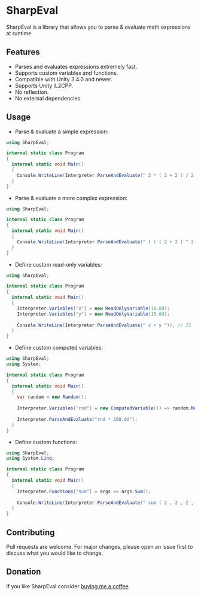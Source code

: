 # SharpEval

SharpEval is a library that allows you to parse & evaluate math expressions at runtime

## Features

- Parses and evaluates expressions extremely fast.
- Supports custom variables and functions.
- Compatible with Unity 3.4.0 and newer.
- Supports Unity IL2CPP.
- No reflection.
- No external dependencies.

## Usage

- Parse & evaluate a simple expression:

```cs
using SharpEval;

internal static class Program
{
  internal static void Main()
  {
    Console.WriteLine(Interpreter.ParseAndEvaluate(" 2 * ( 2 + 2 ) / 2 ")); // 4
  }
}
```

- Parse & evaluate a more complex expression:

```cs
using SharpEval;

internal static class Program
{
  internal static void Main()
  {
    Console.WriteLine(Interpreter.ParseAndEvaluate(" ( ( ( 2 + 2 ) ^ 2 + 16 ) - 2 ^ ( 4 + 4 ) ) / 2")); // -112
  }
}
```

- Define custom read-only variables:

```cs
using SharpEval;

internal static class Program
{
  internal static void Main()
  {
    Interpreter.Variables["x"] = new ReadOnlyVariable(10.0d);
    Interpreter.Variables["y"] = new ReadOnlyVariable(15.0d);
    
    Console.WriteLine(Interpreter.ParseAndEvaluate(" x + y ")); // 25
  }
}
```

- Define custom computed variables:

```cs
using SharpEval;
using System;

internal static class Program
{
  internal static void Main()
  {
    var random = new Random();
  
    Interpreter.Variables["rnd"] = new ComputedVariable(() => random.NextDouble());
    
    Interpreter.ParseAndEvaluate("rnd * 100.0d");
  }
}
```

- Define custom functions:

```cs
using SharpEval;
using System.Linq;

internal static class Program
{
  internal static void Main()
  {
    Interpreter.Functions["sum"] = args => args.Sum();
    
    Console.WriteLine(Interpreter.ParseAndEvaluate(" sum ( 2 , 2 , 2 , 2 , 2 ) ")); // 10
  }
}
```

## Contributing

Pull requests are welcome. For major changes, please open an issue first to discuss what you would like to change.

## Donation

If you like SharpEval consider [buying me a coffee](https://ko-fi.com/winterboltgames).
